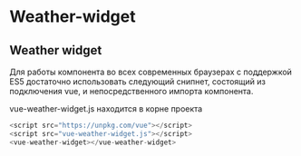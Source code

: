 # Weather-widget
## Weather widget

Для работы компонента во всех современных браузерах с поддержкой ES5 достаточно использовать следующий снипнет, состоящий из подключения vue, и непосредственного импорта компонента.

vue-weather-widget.js находится в корне проекта

```javascript
<script src="https://unpkg.com/vue"></script>
<script src="vue-weather-widget.js"></script>
<vue-weather-widget></vue-weather-widget>
```

